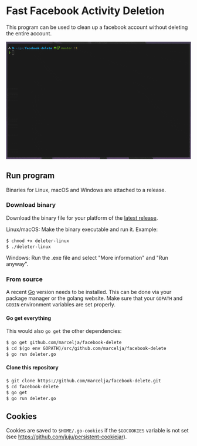 # Fast Facebook Activity Deletion

This program can be used to clean up a facebook account without deleting the entire account.

![](demo.gif)

## Run program

Binaries for Linux, macOS and Windows are attached to a release.

### Download binary

Download the binary file for your platform of the [latest release](https://github.com/marcelja/facebook-delete/releases).

Linux/macOS: Make the binary executable and run it. Example:

```
$ chmod +x deleter-linux
$ ./deleter-linux
```

Windows: Run the .exe file and select "More information" and "Run anyway".

### From source

A recent [Go](https://golang.org/) version needs to be installed. This can be done via your package manager or the golang website. Make sure that your `GOPATH` and `GOBIN` environment variables are set properly.

#### Go get everything

This would also `go get` the other dependencies:
```
$ go get github.com/marcelja/facebook-delete
$ cd $(go env GOPATH)/src/github.com/marcelja/facebook-delete
$ go run deleter.go
```

#### Clone this repository

```
$ git clone https://github.com/marcelja/facebook-delete.git
$ cd facebook-delete
$ go get
$ go run deleter.go
```

## Cookies

Cookies are saved to `$HOME/.go-cookies` if the `$GOCOOKIES` variable is not set (see https://github.com/juju/persistent-cookiejar).
